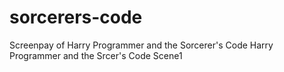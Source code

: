 # sorcerers-code
Screenpay of Harry Programmer and the Sorcerer's Code
Harry Programmer and the Srcer's Code Scene1
